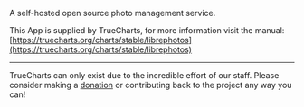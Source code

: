 A self-hosted open source photo management service.

This App is supplied by TrueCharts, for more information visit the manual: [https://truecharts.org/charts/stable/librephotos](https://truecharts.org/charts/stable/librephotos)

---

TrueCharts can only exist due to the incredible effort of our staff.
Please consider making a [donation](https://truecharts.org/sponsor) or contributing back to the project any way you can!
